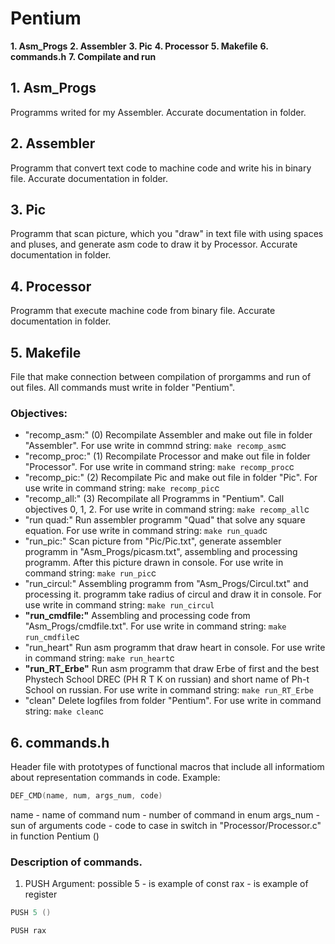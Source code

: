 # Pentium
**1. Asm_Progs**
**2. Assembler**
**3. Pic**
**4. Processor**
**5. Makefile**
**6. commands.h**
**7. Compilate and run**

## 1. Asm_Progs
Programms writed for my Assembler. Accurate documentation in folder.

## 2. Assembler
Programm that convert text code to machine code and write his in binary file. Accurate documentation in folder.

## 3. Pic
Programm that scan picture, which you "draw" in text file with using spaces and pluses, and generate asm code to draw it by Processor.
Accurate documentation in folder.

## 4. Processor
Programm that execute machine code from binary file. Accurate documentation in folder.

## 5. Makefile
File that make connection between compilation of prorgamms and run of out files.
All commands must write in folder "Pentium".
### Objectives:
- "recomp_asm:"  (0)
    Recompilate Assembler and make out file in folder "Assembler". For use write in commnd string:
    `make recomp_asm`c
- "recomp_proc:" (1)
    Recompilate Processor and make out file in folder "Processor". For use write in command string:
    `make recomp_proc`c
- "recomp_pic:"  (2)
    Recompilate Pic and make out file in folder "Pic". For use write in command string:
    `make recomp_pic`c
- "recomp_all:"  (3)
    Recompilate all Programms in "Pentium". Call objectives 0, 1, 2. For use write in command string:
    `make recomp_all`c
- "run quad:"
    Run assembler programm "Quad" that solve any square equation. For use write in command string:
    `make run_quad`c
- "run_pic:"
    Scan picture from "Pic/Pic.txt", generate assembler programm in "Asm_Progs/picasm.txt", assembling and processing programm.  After this picture drawn in console. For use write in command string:
    `make run_pic`c
- "run_circul:"
    Assembling programm from "Asm_Progs/Circul.txt" and processing it. programm take radius of circul and draw it in console. For use write in command string:
    `make run_circul`
- **"run_cmdfile:"** 
    Assembling and processing code from "Asm_Progs/cmdfile.txt". For use write in command string:
    `make run_cmdfile`c
- "run_heart"
    Run asm programm that draw heart in console. For use write in command string:
    `make run_heart`c
- **"run_RT_Erbe"**
    Run asm programm that draw Erbe of first and the best Phystech School DREC (PH R T K on russian) and short name of Ph-t School on russian. For use write in command string:
    `make run_RT_Erbe`
- "clean"
    Delete logfiles from folder "Pentium". For use write in command string:
    `make clean`c

## 6. commands.h
Header file with prototypes of functional macros that include all informatiom about representation commands in code.
Example:
```c
DEF_CMD(name, num, args_num, code)
```
name - name of command
num  - number of command in enum
args_num - sun of arguments
code - code to case in switch in "Processor/Processor.c" in function Pentium ()
### Description of commands.
1. PUSH
Argument: possible
5 - is example of const
rax - is example of register
```c
PUSH 5 ()

PUSH rax

